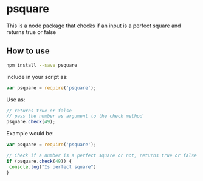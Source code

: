 # psquare
This is a node package that checks if an input is a perfect square and returns true or false

## How to use
```bash
npm install --save psquare
```
include in your script as:
```javascript
var psquare = require('psquare');
```

Use as:
```javascript
// returns true or false
// pass the number as argument to the check method
psquare.check(49);
```
Example would be:

```javascript
var psquare = require('psquare');

// Check if a number is a perfect square or not, returns true or false
if (psquare.check(49)) {
 console.log("Is perfect square")
}
```
